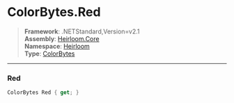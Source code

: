 # ColorBytes.Red

> **Framework**: .NETStandard,Version=v2.1  
> **Assembly**: [Heirloom.Core][0]  
> **Namespace**: [Heirloom][0]  
> **Type**: [ColorBytes][1]

--------------------------------------------------------------------------------

### Red

```cs
ColorBytes Red { get; }
```

[0]: ../Heirloom.Core.md
[1]: Heirloom.ColorBytes.md

